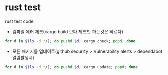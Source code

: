 # rust test

rust test code

- 컴파일 에러 체크(cargo build 보다 체크만 하는것은 빠르다)

```bash
for d in $(ls -d */); do pushd $d; cargo check; popd; done
```

- 모든 패키지들 업데이트(github security > Vulnerability alerts > dependabot 알람발생시)

```bash
for d in $(ls -d */); do pushd $d; cargo update; popd; done
```
